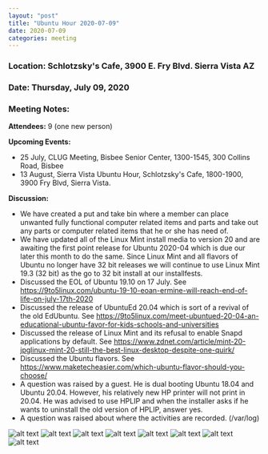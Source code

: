 ```yaml
---
layout: "post"
title: "Ubuntu Hour 2020-07-09"
date: 2020-07-09
categories: meeting
---
```


### Location: Schlotzsky's Cafe, 3900 E. Fry Blvd. Sierra Vista AZ

### Date: Thursday, July 09, 2020

### Meeting Notes:

**Attendees:** 9 (one new person)

**Upcoming Events:**

 * 25 July, CLUG Meeting, Bisbee Senior Center, 1300-1545, 300 Collins Road, Bisbee
 * 13 August, Sierra Vista Ubuntu Hour, Schlotzsky's Cafe, 1800-1900, 3900 Fry Blvd, Sierra Vista.
 
**Discussion:**

 * 	We have created a put and take bin where a member can place unwanted fully functional computer related items and parts and take out any parts or computer related items that he or she has need of.
 * We have updated all of the Linux Mint install media to version 20 and are awaiting the first point release for Ubuntu 2020-04 which is due our later this month to do the same.  Since Linux Mint and all flavors of Ubuntu no longer have 32 bit releases we will continue to use Linux Mint 19.3 (32 bit)  as the go to 32 bit install at our installfests.
 * Discussed the EOL of Ubuntu 19.10 on 17 July.  See https://9to5linux.com/ubuntu-19-10-eoan-ermine-will-reach-end-of-life-on-july-17th-2020
 * Discussed the release of UbuntuEd 20.04 which is sort of a revival of the old EdUbuntu. See https://9to5linux.com/meet-ubuntued-20-04-an-educational-ubuntu-favor-for-kids-schools-and-universities
 * Discussed the release of Linux Mint and its refusal to enable Snapd applications by default. See https://www.zdnet.com/article/mint-20-jpglinux-mint-20-still-the-best-linux-desktop-despite-one-quirk/	
 * Discussed the Ubuntu flavors.  See https://www.maketecheasier.com/which-ubuntu-flavor-should-you-choose/
 * A question was raised by a guest.  He is dual booting Ubuntu 18.04 and Ubuntu 20.04. However, his relatively new HP printer will not print in 20.04.  He was advised to use HPLIP and when the installer asks if he wants to uninstall the old version of HPLIP, answer yes.
 * A question was raised about where the activities are recorded.  (/var/log)
 
![alt text](https://raw.githubusercontent.com/CochiseLinuxUsersGroup/CochiseLinuxUsersGroup.github.io/master/images/rsz_sv_ubuntu_hour_2020-07-09_1.jpg)
![alt text](https://raw.githubusercontent.com/CochiseLinuxUsersGroup/CochiseLinuxUsersGroup.github.io/master/images/rsz_sv_ubuntu_hour_2020-07-09_2.jpg)
![alt text](https://raw.githubusercontent.com/CochiseLinuxUsersGroup/CochiseLinuxUsersGroup.github.io/master/images/rsz_sv_ubuntu_hour_2020-07-09_3.jpg)
![alt text](https://raw.githubusercontent.com/CochiseLinuxUsersGroup/CochiseLinuxUsersGroup.github.io/master/images/rsz_sv_ubuntu_hour_2020-07-09_4.jpg)
![alt text](https://raw.githubusercontent.com/CochiseLinuxUsersGroup/CochiseLinuxUsersGroup.github.io/master/images/rsz_sv_ubuntu_hour_2020-07-09_5.jpg)
![alt text](https://raw.githubusercontent.com/CochiseLinuxUsersGroup/CochiseLinuxUsersGroup.github.io/master/images/rsz_sv_ubuntu_hour_2020-07-09_6.jpg)
![alt text](https://raw.githubusercontent.com/CochiseLinuxUsersGroup/CochiseLinuxUsersGroup.github.io/master/images/rsz_sv_ubuntu_hour_2020-07-09_7.jpg)
![alt text](https://raw.githubusercontent.com/CochiseLinuxUsersGroup/CochiseLinuxUsersGroup.github.io/master/images/rsz_sv_ubuntu_hour_2020-07-09_8.jpg)
